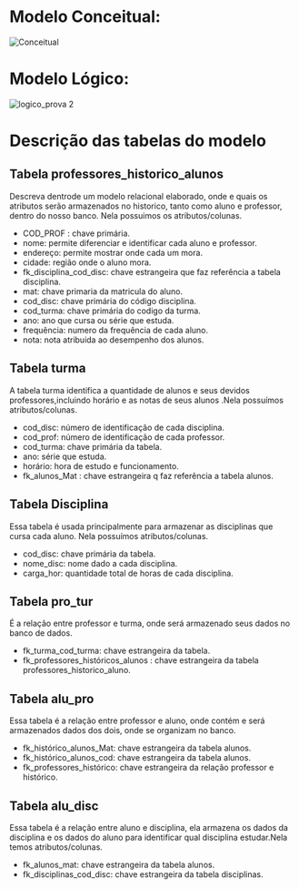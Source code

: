
# Modelo Conceitual:

![Conceitual](https://user-images.githubusercontent.com/114401117/193117508-1032fbf1-765f-4fa9-bebb-882fd074f7aa.png)

# Modelo Lógico:
![logico_prova 2](https://user-images.githubusercontent.com/114401117/193117683-28c10d51-0876-466c-aa3f-a9345f3c4ab1.png)

# Descrição das tabelas do modelo
## Tabela professores_historico_alunos
Descreva dentrode um modelo relacional elaborado, onde e quais os atributos serão armazenados no historico, tanto como aluno e professor, dentro do nosso banco. Nela possuimos os atributos/colunas. 
<ul><li>
    COD_PROF : chave primária.</li>
    <li>nome: permite diferenciar e identificar cada aluno e professor.</li>
    <li>endereço: permite mostrar onde cada um mora.</li>
    <li>cidade: região onde o aluno mora.</li>
    <li>fk_disciplina_cod_disc: chave estrangeira que faz referência a tabela disciplina.</li>
    <li>mat: chave primaria da matricula do aluno.</li>
    <li>cod_disc: chave primária do código disciplina.</li>
    <li>cod_turma: chave primária do codigo da turma.</li>
    <li>ano: ano que cursa ou série que estuda.</li>
    <li>frequência: numero da frequência de cada aluno.</li>
    <li>nota: nota atribuida ao desempenho dos alunos.
    </li></ul>

## Tabela turma
<p>A tabela turma identifica a quantidade de alunos e seus devidos professores,incluindo horário e as notas de seus alunos .Nela possuímos atributos/colunas.</p> 
<ul>
    <li>cod_disc: número de identificação de cada disciplina.</li>
    <li>cod_prof: número de identificação de cada professor.</li>
    <li>cod_turma: chave primária da tabela.</li>
    <li>ano: série que estuda.</li>
    <li>horário: hora de estudo e funcionamento. </li>
    <li>fk_alunos_Mat : chave estrangeira q faz referência a tabela alunos.</li>
</ul>

## Tabela Disciplina
<p>Essa tabela é usada principalmente para armazenar as disciplinas que cursa cada aluno.
Nela possuímos atributos/colunas.</p>
<ul>
    <li>cod_disc: chave primária da tabela. </li>
    <li>nome_disc: nome dado a cada disciplina.</li>
    <li>carga_hor: quantidade total de horas de cada disciplina.</li>
</ul>

## Tabela pro_tur
<p>É a relação entre professor e turma, onde será armazenado seus dados no banco de dados.</p>
<ul>
    <li>fk_turma_cod_turma: chave estrangeira da tabela.</li>
    <li>fk_professores_históricos_alunos : chave estrangeira da tabela professores_historico_aluno.</li>
</ul>

## Tabela alu_pro
<p>Essa tabela é a relação entre professor e aluno,  onde contém e será armazenados dados dos dois, onde se organizam no banco.</p>
<ul>
    <li>fk_histórico_alunos_Mat: chave estrangeira da tabela alunos.</li>
    <li>fk_histórico_alunos_cod: chave estrangeira da tabela alunos.</li>
    <li>fk_professores_histórico: chave estrangeira da relação professor e histórico.</li>
</ul>

<h2>Tabela alu_disc</h2>
<p>Essa tabela é a relação entre aluno e disciplina, ela armazena os dados da disciplina e os dados do aluno para identificar qual disciplina estudar.Nela temos atributos/colunas.</p>
<ul>
    <li>fk_alunos_mat: chave estrangeira da tabela alunos.</li>
    <li>fk_disciplinas_cod_disc: chave estrangeira da tabela disciplinas.</li>
</ul>
